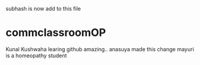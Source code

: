 
subhash is now add to this file

# commclassroomOP

Kunal Kushwaha learing github amazing..
anasuya made this change
mayuri is a homeopathy student
